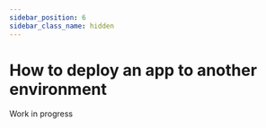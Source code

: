 ```yaml
---
sidebar_position: 6
sidebar_class_name: hidden
---
```


# How to deploy an app to another environment

Work in progress